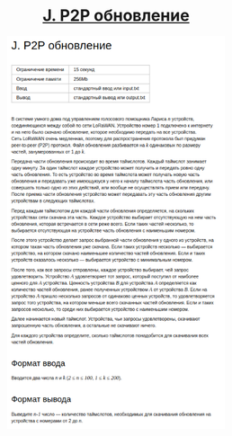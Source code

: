 <h1 align="center">
    <a href='https://contest.yandex.ru/contest/59541/problems/J/'>
J. P2P обновление
</a>
</h1>


<div align="center">
<img src="./docs/img/task.png" height="700px" /> 
</div>
